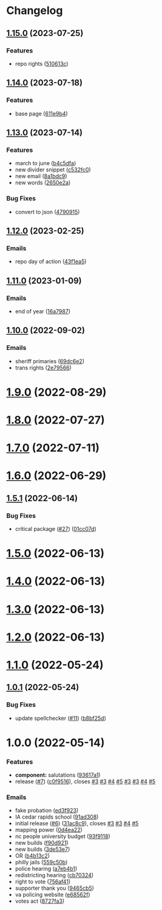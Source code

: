 # Changelog

## [1.15.0](https://github.com/PaleBluDot/aclu-emails/compare/v1.14.0...v1.15.0) (2023-07-25)


### Features

* repo rights ([510613c](https://github.com/PaleBluDot/aclu-emails/commit/510613cc0de9dd92242dad8d2e5d911ae0d5b20a))

## [1.14.0](https://github.com/PaleBluDot/aclu-emails/compare/v1.13.0...v1.14.0) (2023-07-18)


### Features

* base page ([611e9b4](https://github.com/PaleBluDot/aclu-emails/commit/611e9b405201611b0071cab002a958a88615129b))

## [1.13.0](https://github.com/PaleBluDot/aclu-emails/compare/v1.12.0...v1.13.0) (2023-07-14)


### Features

* march to june ([b4c5dfa](https://github.com/PaleBluDot/aclu-emails/commit/b4c5dfa3fd911424569e9f82b72042f9d7f3590b))
* new divider snippet ([c532fc0](https://github.com/PaleBluDot/aclu-emails/commit/c532fc0824e846a44e1bbd367608e21f922bb7a4))
* new email ([8a1bdc9](https://github.com/PaleBluDot/aclu-emails/commit/8a1bdc9e5d945f6c45d87bda93f62af2f9743e00))
* new words ([2650e2a](https://github.com/PaleBluDot/aclu-emails/commit/2650e2a48a393370dc30371a7085be483ab0e501))


### Bug Fixes

* convert to json ([4790915](https://github.com/PaleBluDot/aclu-emails/commit/479091509611b27326e406893f64c3c2f12f4699))

## [1.12.0](https://github.com/PaleBluDot/aclu-emails/compare/v1.11.0...v1.12.0) (2023-02-25)


### Emails

* repo day of action ([43f1ea5](https://github.com/PaleBluDot/aclu-emails/commit/43f1ea5073b1b812b69549c69d5139ef6af8ecee))

## [1.11.0](https://github.com/PaleBluDot/aclu-emails/compare/v1.10.0...v1.11.0) (2023-01-09)


### Emails

* end of year ([16a7987](https://github.com/PaleBluDot/aclu-emails/commit/16a79872ff94106905e17de7cac1d8fd63900880))

## [1.10.0](https://github.com/PaleBluDot/aclu-emails/compare/v1.9.0...v1.10.0) (2022-09-02)


### Emails

* sheriff primaries ([69dc6e2](https://github.com/PaleBluDot/aclu-emails/commit/69dc6e2828a22fc39e914ebc24da5e30381f7c3b))
* trans rights ([2e79566](https://github.com/PaleBluDot/aclu-emails/commit/2e79566855189cb2e2c00488082e01300caf6f76))

# [1.9.0](https://github.com/PaleBluDot/aclu-emails/compare/v1.8.0...v1.9.0) (2022-08-29)

# [1.8.0](https://github.com/PaleBluDot/aclu-emails/compare/v1.7.0...v1.8.0) (2022-07-27)

# [1.7.0](https://github.com/PaleBluDot/aclu-emails/compare/v1.6.0...v1.7.0) (2022-07-11)

# [1.6.0](https://github.com/PaleBluDot/aclu-emails/compare/v1.5.1...v1.6.0) (2022-06-29)

## [1.5.1](https://github.com/PaleBluDot/aclu-emails/compare/v1.5.0...v1.5.1) (2022-06-14)


### Bug Fixes

* critical package ([#27](https://github.com/PaleBluDot/aclu-emails/issues/27)) ([01cc07d](https://github.com/PaleBluDot/aclu-emails/commit/01cc07db25f2863fe55edaa7339761ad163885d6))

# [1.5.0](https://github.com/PaleBluDot/aclu-emails/compare/v1.4.0...v1.5.0) (2022-06-13)

# [1.4.0](https://github.com/PaleBluDot/aclu-emails/compare/v1.3.0...v1.4.0) (2022-06-13)

# [1.3.0](https://github.com/PaleBluDot/aclu-emails/compare/v1.2.0...v1.3.0) (2022-06-13)

# [1.2.0](https://github.com/PaleBluDot/aclu-emails/compare/v1.1.0...v1.2.0) (2022-06-13)

# [1.1.0](https://github.com/PaleBluDot/aclu-emails/compare/v1.0.1...v1.1.0) (2022-05-24)

## [1.0.1](https://github.com/PaleBluDot/aclu-emails/compare/v1.0.0...v1.0.1) (2022-05-24)


### Bug Fixes

* update spellchecker  ([#11](https://github.com/PaleBluDot/aclu-emails/issues/11)) ([b8bf25d](https://github.com/PaleBluDot/aclu-emails/commit/b8bf25d56ab5602549ead00af30b1539195a3b71))

# 1.0.0 (2022-05-14)
### Features

* **component:** salutations ([93617a1](https://github.com/PaleBluDot/aclu-emails/commit/93617a1c7717a267f779c684ca89ce0f3f9f33b3))
* release ([#7](https://github.com/PaleBluDot/aclu-emails/issues/7)) ([c0f9516](https://github.com/PaleBluDot/aclu-emails/commit/c0f9516d6bb2cb6cc5def8d0cfe9bf721c94078e)), closes [#3](https://github.com/PaleBluDot/aclu-emails/issues/3) [#3](https://github.com/PaleBluDot/aclu-emails/issues/3) [#4](https://github.com/PaleBluDot/aclu-emails/issues/4) [#5](https://github.com/PaleBluDot/aclu-emails/issues/5) [#3](https://github.com/PaleBluDot/aclu-emails/issues/3) [#3](https://github.com/PaleBluDot/aclu-emails/issues/3) [#4](https://github.com/PaleBluDot/aclu-emails/issues/4) [#5](https://github.com/PaleBluDot/aclu-emails/issues/5)


### Emails
* fake probation ([ed3f923](https://github.com/PaleBluDot/aclu-emails/commit/ed3f923a3957ee6fee4f7938270ba368c97f2830))
* IA cedar rapids school ([91ad308](https://github.com/PaleBluDot/aclu-emails/commit/91ad30821fdb5cd9ae21aec33d0eb28442ecbd8c))
* initial release  ([#6](https://github.com/PaleBluDot/aclu-emails/issues/6)) ([31ac8c9](https://github.com/PaleBluDot/aclu-emails/commit/31ac8c9ab2a0a5e4f18089218568e87b58c2f157)), closes [#3](https://github.com/PaleBluDot/aclu-emails/issues/3) [#3](https://github.com/PaleBluDot/aclu-emails/issues/3) [#4](https://github.com/PaleBluDot/aclu-emails/issues/4) [#5](https://github.com/PaleBluDot/aclu-emails/issues/5)
* mapping power ([0d4ea22](https://github.com/PaleBluDot/aclu-emails/commit/0d4ea2210d593d355838b1d80df8f899779156ee))
* nc people university budget ([93f9118](https://github.com/PaleBluDot/aclu-emails/commit/93f9118d9c39f952fae4aa0cb26d3fb6459b9ffa))
* new builds ([f90d921](https://github.com/PaleBluDot/aclu-emails/commit/f90d9210af5279fbcd44fa8800baf4872d123343))
* new builds ([3de53e7](https://github.com/PaleBluDot/aclu-emails/commit/3de53e72211426eb82177298500a464e8e23ecc2))
* OR ([b4b13c2](https://github.com/PaleBluDot/aclu-emails/commit/b4b13c2d1e8fa167a4ec12d1409174fde91020bb))
* philly jails ([559c50b](https://github.com/PaleBluDot/aclu-emails/commit/559c50b20441328aed0b17f352af97b155902df3))
* police hearing ([a7eb4b1](https://github.com/PaleBluDot/aclu-emails/commit/a7eb4b1d8cbb312121e1a259868f8b7724a06c87))
* redistricting hearing ([cb70324](https://github.com/PaleBluDot/aclu-emails/commit/cb703246a75f903a06794fd1d5a6185c590cb8a5))
* right to vote ([756af41](https://github.com/PaleBluDot/aclu-emails/commit/756af417d99d4c644779fc5c1d83b6472a07f7da))
* supporter thank you ([9465cb5](https://github.com/PaleBluDot/aclu-emails/commit/9465cb52eff1111fd293191f2d7b60849facd0fc))
* va policing website ([e68562f](https://github.com/PaleBluDot/aclu-emails/commit/e68562fb71749bd36a4b91f5d557a078c59c6746))
* votes act ([8727fa3](https://github.com/PaleBluDot/aclu-emails/commit/8727fa36b0cd1338b4e8c8502fa536fe2127cce6))
